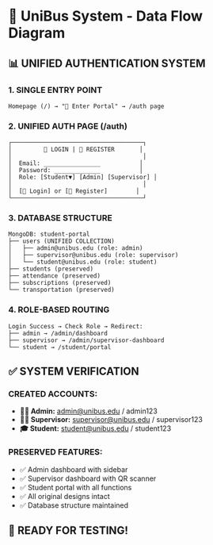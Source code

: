 # 🚌 UniBus System - Data Flow Diagram

## 📊 UNIFIED AUTHENTICATION SYSTEM

### 1. SINGLE ENTRY POINT
```
Homepage (/) → "🚀 Enter Portal" → /auth page
```

### 2. UNIFIED AUTH PAGE (/auth)
```
┌─────────────────────────────────────┐
│         🔐 LOGIN | 📝 REGISTER       │
│                                     │
│  Email: ________________           │
│  Password: _____________           │
│  Role: [Student▼] [Admin] [Supervisor] │
│                                     │
│  [🚀 Login] or [📝 Register]        │
└─────────────────────────────────────┘
```

### 3. DATABASE STRUCTURE
```
MongoDB: student-portal
├── users (UNIFIED COLLECTION)
│   ├── admin@unibus.edu (role: admin)
│   ├── supervisor@unibus.edu (role: supervisor)
│   └── student@unibus.edu (role: student)
├── students (preserved)
├── attendance (preserved)
├── subscriptions (preserved)
└── transportation (preserved)
```

### 4. ROLE-BASED ROUTING
```
Login Success → Check Role → Redirect:
├── admin → /admin/dashboard
├── supervisor → /admin/supervisor-dashboard
└── student → /student/portal
```

## ✅ SYSTEM VERIFICATION

### CREATED ACCOUNTS:
- **👨‍💼 Admin:** admin@unibus.edu / admin123
- **👨‍🏫 Supervisor:** supervisor@unibus.edu / supervisor123  
- **🎓 Student:** student@unibus.edu / student123

### PRESERVED FEATURES:
- ✅ Admin dashboard with sidebar
- ✅ Supervisor dashboard with QR scanner
- ✅ Student portal with all functions
- ✅ All original designs intact
- ✅ Database structure maintained

## 🎯 READY FOR TESTING!
